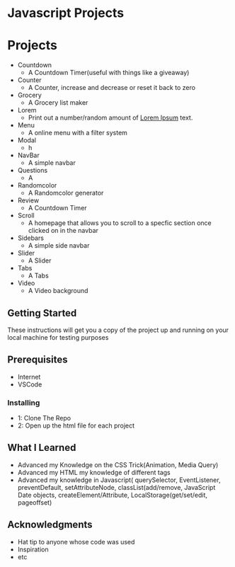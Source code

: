 # Javascript Projects

# Projects
* Countdown
  * A Countdown Timer(useful with things like a giveaway)
* Counter
  * A Counter, increase and decrease or reset it back to zero
* Grocery
  * A Grocery list maker
* Lorem
  * Print out a number/random amount of [Lorem Ipsum](https://www.google.com/search?q=what+is+lorem+ipsum+text&oq=what+is+lorem+te&aqs=chrome.1.69i57j0l3.4601j0j1&sourceid=chrome&ie=UTF-8) text. 
* Menu
  * A online menu with a filter system
* Modal
  * h
* NavBar
  * A simple navbar
* Questions
  * A
* Randomcolor
  * A Randomcolor generator
* Review
  * A Countdown Timer
* Scroll
  * A homepage that allows you to scroll to a specfic section once clicked on in the navbar
* Sidebars
  * A simple side navbar 
* Slider
  * A Slider 
* Tabs
  * A Tabs
* Video
  * A Video background 
  
## Getting Started
These instructions will get you a copy of the project up and running on your local machine for testing purposes

## Prerequisites

* Internet
* VSCode

### Installing
* 1: Clone The Repo
* 2: Open up the html file for each project

## What I Learned
* Advanced my Knowledge on the CSS Trick(Animation, Media Query)
* Advanced my HTML my knowledge of different tags
* Advanced my knowledge in Javascript( querySelector, EventListener, preventDefault, setAttributeNode, classList(add/remove, JavaScript Date objects, createElement/Attribute, LocalStorage(get/set/edit, pageoffset) 


## Acknowledgments
* Hat tip to anyone whose code was used
* Inspiration
* etc
